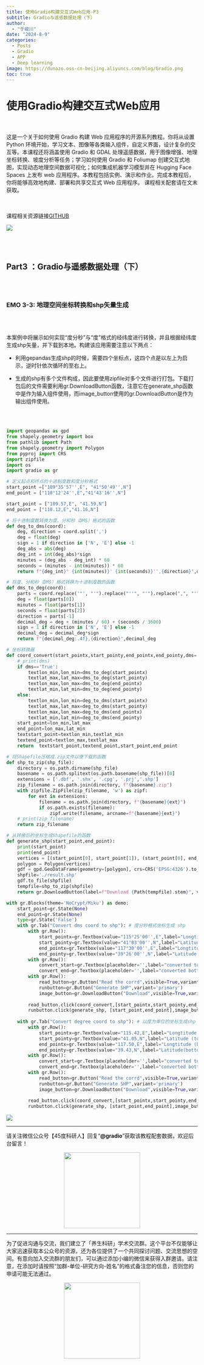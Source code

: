 ```yaml
---
title: 使用Gradio构建交互式Web应用-P3
subtitle: Gradio与遥感数据处理（下）
author: 
  - "于峻川"
date: "2024-8-9"
categories:
  - Posts
  - Gradio
  - APP
  - Deep learning
image: https://dunazo.oss-cn-beijing.aliyuncs.com/blog/Gradio.png
toc: true
---
```



# 使用Gradio构建交互式Web应用

<br><br>
这是一个关于如何使用 Gradio 构建 Web 应用程序的开源系列教程。你将从设置 Python 环境开始，学习文本、图像等各类输入组件，自定义界面，设计复杂的交互等。本课程还将涵盖使用 Gradio 和 GDAL 处理遥感数据，用于图像增强、地理坐标转换、坡度分析等任务；学习如何使用 Gradio 和 Foliumap 创建交互式地图，实现动态地理空间数据可视化；如何集成机器学习模型并在 Hugging Face Spaces 上发布 web 应用程序。本教程包括实例、演示和作业。完成本教程后，你将能够高效地构建、部署和共享交互式 Web 应用程序。
课程相关配套请在文末获取。

<br><br>
课程相关资源链接[GITHUB](https://github.com/JunchuanYu/Building_Interactive_Web_APP_with_Gradio)

![](https://dunazo.oss-cn-beijing.aliyuncs.com/blog/Gradio_07_2.png)

<br><br>
## Part3 ：Gradio与遥感数据处理（下）

<br><br>

### EMO 3-3: 地理空间坐标转换和shp矢量生成

<br><br>

本案例中将展示如何实现“度分秒”与“度”格式的经纬度进行转换，并且根据经纬度生成shp矢量，并下载到本地。构建该应用需要注意以下两点：

-  利用gepandas生成shp的时候，需要四个坐标点，这四个点是以左上为启示，逆时针依次循环的至右上。

- 生成的shp有多个文件构成，因此要使用zipfile对多个文件进行打包。下载打包后的文件需要利用gr.DownloadButton函数，注意它在generate_shp函数中是作为输入组件使用，而image_button使用的gr.DownloadButton是作为输出组件使用。

<br><br>

```python
import geopandas as gpd
from shapely.geometry import box
from pathlib import Path
from shapely.geometry import Polygon
from pyproj import CRS
import zipfile
import os
import gradio as gr

# 定义起点和终点的十进制度数和度分秒格式
start_point =["109°35'57'',E", "41°50'49'',N"]  
end_point = ["110°12'24'',E","41°43'16'',N"]

start_point = ["109.57,E", "41.59,N"]  
end_point = ["110.12,E","41.16,N"]

# 将十进制度数转换为度、分和秒（DMS）格式的函数
def deg_to_dms(coord):
    deg, direction = coord.split(',')
    deg = float(deg)
    sign = 1 if direction in ['N', 'E'] else -1
    deg_abs = abs(deg)
    deg_int = int(deg_abs)*sign
    minutes = (deg_abs - deg_int) * 60
    seconds = (minutes - int(minutes)) * 60
    return f"{deg_int}° {int(minutes)}' {int(seconds)}'',{direction}",deg

# 将度、分和秒（DMS）格式转换为十进制度数的函数
def dms_to_deg(coord):
    parts = coord.replace('°', "'").replace("''", "'").replace(",", "'").split("'")
    deg = float(parts[0])
    minutes = float(parts[1])
    seconds = float(parts[2])
    direction = parts[-1]
    decimal_deg = deg + (minutes / 60) + (seconds / 3600)
    sign = 1 if direction in ['N', 'E'] else -1
    decimal_deg = decimal_deg*sign
    return f"{decimal_deg:.4f},{direction}",decimal_deg

# 坐标转换器
def coord_convert(start_pointx,start_pointy,end_pointx,end_pointy,dms='True'):
    # print(dms)
    if dms=='True':
        textlon_min,lon_min=dms_to_deg(start_pointx)
        textlat_max,lat_max=dms_to_deg(start_pointy)
        textlon_max,lon_max=dms_to_deg(end_pointx)
        textlat_min,lat_min=dms_to_deg(end_pointy) 
    else:
        textlon_min,lon_min=deg_to_dms(start_pointx)
        textlat_max,lat_max=deg_to_dms(start_pointy)
        textlon_max,lon_max=deg_to_dms(end_pointx)
        textlat_min,lat_min=deg_to_dms(end_pointy)
    start_point=lon_min,lat_max
    end_point=lon_max,lat_min
    textstart_point=textlon_min,textlat_min
    textend_point=textlon_max,textlat_max
    return  textstart_point,textend_point,start_point,end_point

# 将Shapefile压缩成.zip文件以便下载的函数
def shp_to_zip(shp_file):
    directory = os.path.dirname(shp_file)
    basename = os.path.splitext(os.path.basename(shp_file))[0]
    extensions = ['.dbf', '.shx', '.cpg', '.prj','.shp']
    zip_filename = os.path.join(directory, f"{basename}.zip")
    with zipfile.ZipFile(zip_filename, 'w') as zipf:
        for ext in extensions:
            filename = os.path.join(directory, f"{basename}{ext}")
            if os.path.exists(filename):
                zipf.write(filename, arcname=f"{basename}{ext}")
    # print(zip_filename)
    return zip_filename

# 从转换后的坐标生成Shapefile的函数
def generate_shp(start_point,end_point):
    print(start_point)
    print(end_point)
    vertices = [(start_point[0], start_point[1]), (start_point[0], end_point[1]),(end_point[0], end_point[1]),(end_point[0], start_point[1])]
    polygon = Polygon(vertices)
    gdf = gpd.GeoDataFrame(geometry=[polygon], crs=CRS('EPSG:4326').to_wkt())
    shpfile='./result.shp'
    gdf.to_file(shpfile)
    tempfile=shp_to_zip(shpfile)
    return gr.DownloadButton(label=f"Download {Path(tempfile).stem}", value=tempfile, visible=True)

with gr.Blocks(theme='NoCrypt/Miku') as demo:
    start_point=gr.State(None) 
    end_point=gr.State(None) 
    type=gr.State('False')
    with gr.Tab("Convert dms coord to shp"): # 度分秒格式坐标生成 shp
        with gr.Row():
            start_pointx=gr.Textbox(value="115°25'00'',E",label="Longtitude (top left)",interactive=True)
            start_pointy=gr.Textbox(value="41°03'00'',N",label="Latitude (top left)",interactive=True)
            end_pointx=gr.Textbox(value="117°30'00'',E",label="Longtitude (bottom right)",interactive=True)
            end_pointy=gr.Textbox(value="39°26'00'',N",label="Latitude(bottom right)",interactive=True)
        with gr.Row():
            convert_start=gr.Textbox(placeholder='',label="converted top left point")
            convert_end=gr.Textbox(placeholder='',label="converted bottom right point")
        with gr.Row():
            read_button=gr.Button("Read the corrd",visible=True,variant='primary')
            runbutton=gr.Button("Generate SHP",variant='primary')
            image_button=gr.DownloadButton("Download",visible=True,variant='secondary')
                    
        read_button.click(coord_convert,[start_pointx,start_pointy,end_pointx,end_pointy],[convert_start,convert_end,start_point,end_point])
        runbutton.click(generate_shp, [start_point,end_point],image_button)   
        
    with gr.Tab("Convert degree coord to shp"): # 以度为单位的坐标生成shp
        with gr.Row():
            start_pointx=gr.Textbox(value="115.42,E",label="Longtitude (top left)",interactive=True)
            start_pointy=gr.Textbox(value="41.05,N",label="Latitude (top left)",interactive=True)
            end_pointx=gr.Textbox(value="117.50,E",label="Longtitude (bottom right)",interactive=True)
            end_pointy=gr.Textbox(value="39.43,N",label="Latitude(bottom right)",interactive=True)
        with gr.Row():
            convert_start=gr.Textbox(placeholder='',label="converted top left point")
            convert_end=gr.Textbox(placeholder='',label="converted bottom right point")
        with gr.Row():
            read_button=gr.Button("Read the corrd",visible=True,variant='primary')
            runbutton=gr.Button("Generate SHP",variant='primary')
            image_button=gr.DownloadButton("Download",visible=True,variant='secondary')
            
        read_button.click(coord_convert,[start_pointx,start_pointy,end_pointx,end_pointy,type],[convert_start,convert_end,start_point,end_point])
        runbutton.click(generate_shp, [start_point,end_point],image_button)  

```

![](https://dunazo.oss-cn-beijing.aliyuncs.com/blog/demo3-3_new.gif)



---------------------------
请关注微信公众号【45度科研人】回复“**@gradio**”获取该教程配套数据，欢迎后台留言！


<span style="display: block; text-align: center; margin-left: auto; margin-right: auto;">
    <img src="https://dunazo.oss-cn-beijing.aliyuncs.com/blog/wechat-simple.png" width="200"  alt="">
</span>

---------------------------

为了促进沟通与交流，我们建立了「养生科研」学术交流群。这个平台不仅能够让大家迅速获取本公众号的资源，还为各位提供了一个共同探讨问题、交流思想的空间。有意向加入交流群的朋友们，可以通过添加小编的微信来获得入群邀请。请注意，在添加时请按照“加群-单位-研究方向-姓名”的格式备注您的信息，否则您的申请可能无法通过。


<span style="display: block; text-align: center; margin-left: auto; margin-right: auto;">
    <img src="https://dunazo.oss-cn-beijing.aliyuncs.com/blog/laidian.jpg" width="200"  alt="">
</span>
